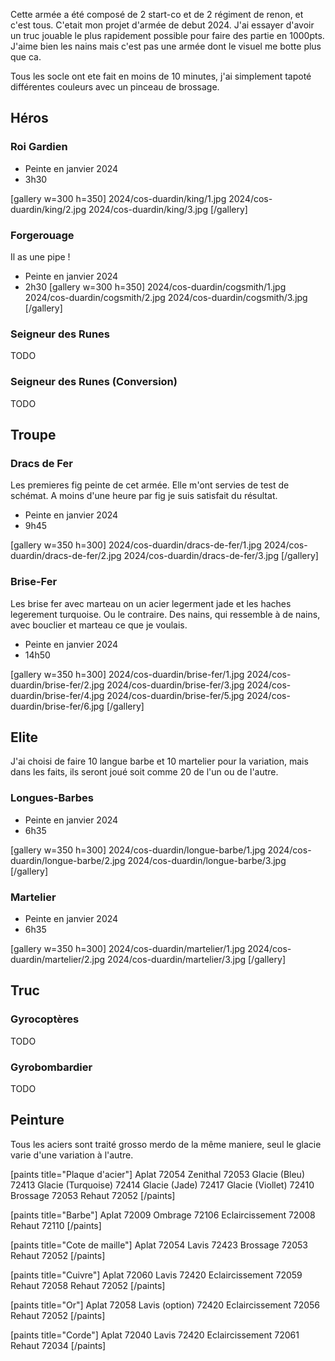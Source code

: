 
Cette armée a été composé de 2 start-co et de 2 régiment de renon, et c'est tous. C'etait mon projet d'armée de debut 2024.
J'ai essayer d'avoir un truc jouable le plus rapidement possible pour faire des partie en 1000pts.
J'aime bien les nains mais c'est pas une armée dont le visuel me botte plus que ca.

Tous les socle ont ete fait en moins de 10 minutes, j'ai simplement tapoté différentes couleurs avec un pinceau de brossage.

## Héros
### Roi Gardien

- Peinte en janvier 2024
- 3h30

[gallery w=300 h=350]
2024/cos-duardin/king/1.jpg
2024/cos-duardin/king/2.jpg
2024/cos-duardin/king/3.jpg
[/gallery]

### Forgerouage

Il as une pipe !
- Peinte en janvier 2024
- 2h30
[gallery w=300 h=350]
2024/cos-duardin/cogsmith/1.jpg
2024/cos-duardin/cogsmith/2.jpg
2024/cos-duardin/cogsmith/3.jpg
[/gallery]

### Seigneur des Runes
TODO

### Seigneur des Runes (Conversion)
TODO

## Troupe

### Dracs de Fer
Les premieres fig peinte de cet armée. Elle m'ont servies de test de schémat. A moins d'une heure par fig je suis satisfait du résultat.
- Peinte en janvier 2024
- 9h45

[gallery w=350 h=300]
2024/cos-duardin/dracs-de-fer/1.jpg
2024/cos-duardin/dracs-de-fer/2.jpg
2024/cos-duardin/dracs-de-fer/3.jpg
[/gallery]

### Brise-Fer
Les brise fer avec marteau on un acier legerment jade et les haches legerement turquoise. Ou le contraire. Des nains, qui ressemble à de nains, avec bouclier et marteau ce que je voulais.
- Peinte en janvier 2024
- 14h50

[gallery w=350 h=300]
2024/cos-duardin/brise-fer/1.jpg
2024/cos-duardin/brise-fer/2.jpg
2024/cos-duardin/brise-fer/3.jpg
2024/cos-duardin/brise-fer/4.jpg
2024/cos-duardin/brise-fer/5.jpg
2024/cos-duardin/brise-fer/6.jpg
[/gallery]

## Elite
J'ai choisi de faire 10 langue barbe et 10 martelier pour la variation, mais dans les faits, ils seront joué soit comme 20 de l'un ou de l'autre.

### Longues-Barbes
- Peinte en janvier 2024
- 6h35

[gallery w=350 h=300]
2024/cos-duardin/longue-barbe/1.jpg
2024/cos-duardin/longue-barbe/2.jpg
2024/cos-duardin/longue-barbe/3.jpg
[/gallery]

### Martelier
- Peinte en janvier 2024
- 6h35

[gallery w=350 h=300]
2024/cos-duardin/martelier/1.jpg
2024/cos-duardin/martelier/2.jpg
2024/cos-duardin/martelier/3.jpg
[/gallery]

## Truc
### Gyrocoptères
TODO

### Gyrobombardier
TODO

## Peinture
Tous les aciers sont traité grosso merdo de la même maniere, seul le glacie varie d'une variation à l'autre.

[paints title="Plaque d'acier"]
Aplat	72054
Zenithal	72053
Glacie (Bleu)	72413
Glacie (Turquoise)	72414
Glacie (Jade)	72417
Glacie (Viollet)	72410
Brossage	72053
Rehaut	72052
[/paints]

[paints title="Barbe"]
Aplat	72009
Ombrage	72106
Eclaircissement	72008
Rehaut	72110
[/paints]

[paints title="Cote de maille"]
Aplat	72054
Lavis	72423
Brossage	72053
Rehaut	72052
[/paints]

[paints title="Cuivre"]
Aplat	72060
Lavis	72420
Eclaircissement	72059
Rehaut	72058
Rehaut	72052
[/paints]

[paints title="Or"]
Aplat	72058
Lavis (option)	72420
Eclaircissement	72056
Rehaut	72052
[/paints]

[paints title="Corde"]
Aplat	72040
Lavis	72420
Eclaircissement	72061
Rehaut	72034
[/paints]

